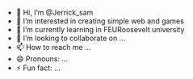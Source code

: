 - 👋 Hi, I’m @Jerrick_sam
- 👀 I’m interested in creating simple web and games
- 🌱 I’m currently learning in FEURoosevelt university
- 💞️ I’m looking to collaborate on ...
- 📫 How to reach me ...
- 😄 Pronouns: ...
- ⚡ Fun fact: ...

<!---
JJsam18/JJsam18 is a ✨ special ✨ repository because its `README.md` (this file) appears on your GitHub profile.
You can click the Preview link to take a look at your changes.
--->

